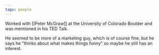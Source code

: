 ```yaml
---
tags: people
---
```


Worked with [[Peter McGraw]] at the University of Colorado Boulder and was mentioned in his TED Talk. 

He seemed to be more of a marketing guy, which is of course fine, but he says he "thinks about what makes things funny" so maybe he still has an interest.